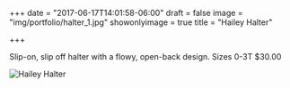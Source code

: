 +++
date = "2017-06-17T14:01:58-06:00"
draft = false
image = "img/portfolio/halter_1.jpg"
showonlyimage = true
title = "Hailey Halter"

+++

Slip-on, slip off halter with a flowy, open-back design.
Sizes 0-3T
$30.00

![Hailey Halter](/img/portfolio/halter_1.jpg)
